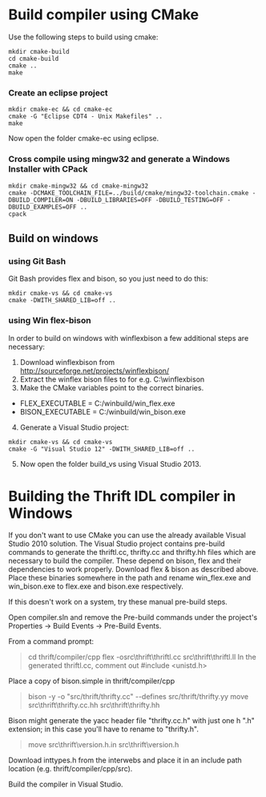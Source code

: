 # Build compiler using CMake

Use the following steps to build using cmake:

    mkdir cmake-build
    cd cmake-build
    cmake ..
    make


### Create an eclipse project

    mkdir cmake-ec && cd cmake-ec
    cmake -G "Eclipse CDT4 - Unix Makefiles" ..
    make

Now open the folder cmake-ec using eclipse.


### Cross compile using mingw32 and generate a Windows Installer with CPack

    mkdir cmake-mingw32 && cd cmake-mingw32
    cmake -DCMAKE_TOOLCHAIN_FILE=../build/cmake/mingw32-toolchain.cmake -DBUILD_COMPILER=ON -DBUILD_LIBRARIES=OFF -DBUILD_TESTING=OFF -DBUILD_EXAMPLES=OFF ..
    cpack

## Build on windows

### using Git Bash
Git Bash provides flex and bison, so you just need to do this:

    mkdir cmake-vs && cd cmake-vs
    cmake -DWITH_SHARED_LIB=off ..

### using Win flex-bison

In order to build on windows with winflexbison a few additional steps are necessary:

1. Download winflexbison from http://sourceforge.net/projects/winflexbison/
2. Extract the winflex bison files to for e.g. C:\winflexbison
3. Make the CMake variables point to the correct binaries.
  * FLEX_EXECUTABLE = C:/winbuild/win_flex.exe
  * BISON_EXECUTABLE = C:/winbuild/win_bison.exe
4. Generate a Visual Studio project:
```
mkdir cmake-vs && cd cmake-vs
cmake -G "Visual Studio 12" -DWITH_SHARED_LIB=off ..
```
5. Now open the folder build_vs using Visual Studio 2013.

# Building the Thrift IDL compiler in Windows

If you don't want to use CMake you can use the already available Visual Studio
2010 solution.
The Visual Studio project contains pre-build commands to generate the
thriftl.cc, thrifty.cc and thrifty.hh files which are necessary to build
the compiler. These depend on bison, flex and their dependencies to
work properly.
Download flex & bison as described above.
Place these binaries somewhere in the path and
rename win_flex.exe and win_bison.exe to flex.exe and bison.exe respectively.

If this doesn't work on a system, try these manual pre-build steps.

Open compiler.sln and remove the Pre-build commands under the project's
 Properties -> Build Events -> Pre-Build Events.

From a command prompt:
> cd thrift/compiler/cpp
> flex -osrc\thrift\thriftl.cc src\thrift\thriftl.ll
In the generated thriftl.cc, comment out #include <unistd.h>

Place a copy of bison.simple in thrift/compiler/cpp
> bison -y -o "src/thrift/thrifty.cc" --defines src/thrift/thrifty.yy
> move src\thrift\thrifty.cc.hh  src\thrift\thrifty.hh

Bison might generate the yacc header file "thrifty.cc.h" with just one h ".h" extension; in this case you'll have to rename to "thrifty.h".

> move src\thrift\version.h.in src\thrift\version.h

Download inttypes.h from the interwebs and place it in an include path
location (e.g. thrift/compiler/cpp/src).

Build the compiler in Visual Studio.
